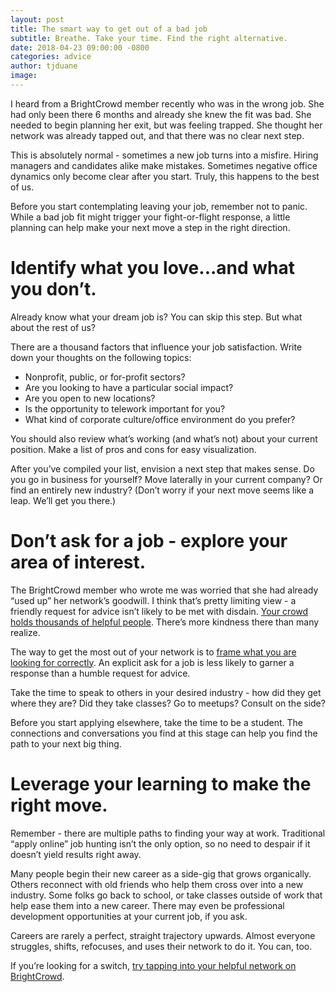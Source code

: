 ```yaml
---
layout: post
title: The smart way to get out of a bad job
subtitle: Breathe. Take your time. Find the right alternative.
date: 2018-04-23 09:00:00 -0800
categories: advice
author: tjduane
image:
---
```


I heard from a BrightCrowd member recently who was in the wrong job. She had only been there 6 months and already she knew the fit was bad. She needed to begin planning her exit, but was feeling trapped. She thought her network was already tapped out, and that there was no clear next step.

This is absolutely normal - sometimes a new job turns into a misfire. Hiring managers and candidates alike make mistakes. Sometimes negative office dynamics only become clear after you start. Truly, this happens to the best of us.

Before you start contemplating leaving your job, remember not to panic. While a bad job fit might trigger your fight-or-flight response, a little planning can help make your next move a step in the right direction.

# Identify what you love...and what you don’t.

Already know what your dream job is? You can skip this step. But what about the rest of us?

There are a thousand factors that influence your job satisfaction. Write down your thoughts on the following topics:

* Nonprofit, public, or for-profit sectors?
* Are you looking to have a particular social impact?
* Are you open to new locations?
* Is the opportunity to telework important for you?
* What kind of corporate culture/office environment do you prefer?

You should also review what’s working (and what’s not) about your current position. Make a list of pros and cons for easy visualization.

After you’ve compiled your list, envision a next step that makes sense. Do you go in business for yourself? Move laterally in your current company? Or find an entirely new industry? (Don’t worry if your next move seems like a leap. We’ll get you there.)

# Don’t ask for a job - explore your area of interest.


The BrightCrowd member who wrote me was worried that she had already “used up” her network’s goodwill. I think that’s pretty limiting view - a friendly request for advice isn’t likely to be met with disdain. [Your crowd holds thousands of helpful people][link1]. There’s more kindness there than many realize.

The way to get the most out of your network is to [frame what you are looking for correctly][link2]. An explicit ask for a job is less likely to garner a response than a humble request for advice.

Take the time to speak to others in your desired industry - how did they get where they are? Did they take classes? Go to meetups? Consult on the side?

Before you start applying elsewhere, take the time to be a student. The connections and conversations you find at this stage can help you find the path to your next big thing.

# Leverage your learning to make the right move.

Remember - there are multiple paths to finding your way at work. Traditional “apply online” job hunting isn’t the only option, so no need to despair if it doesn’t yield results right away.

Many people begin their new career as a side-gig that grows organically. Others reconnect with old friends who help them cross over into a new industry. Some folks go back to school, or take classes outside of work that help ease them into a new career. There may even be professional development opportunities at your current job, if you ask.

Careers are rarely a perfect, straight trajectory upwards. Almost everyone struggles, shifts, refocuses, and uses their network to do it. You can, too.

If you’re looking for a switch, [try tapping into your helpful network on BrightCrowd][brightcrowd].


[link1]: https://blog.brightcrowd.us/welcome-to-your-crowd/
[link2]: https://blog.brightcrowd.us/the-art-of-the-ask/
[brightcrowd]: https://brightcrowd.com
